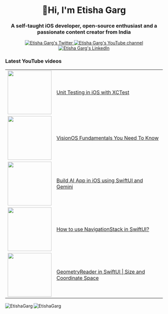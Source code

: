 <h1 align="center">👋Hi, I'm Etisha Garg</h1>
<h3 align="center">A self-taught iOS developer, open-source enthusiast and a passionate content creator from India</h3>

<p align="center">
  <a href="https://twitter.com/GargEtisha">
    <img src="https://img.shields.io/badge/follow-%40GargEtisha%206.5k+-1DA1F2?label=Twitter&logo=twitter&style=for-the-badge&color=blue" alt="Etisha Garg's Twitter"/>
  </a>
  <a href="http://youtube.com/@EtishaGarg?sub_confirmation=1">
  <img src="https://img.shields.io/youtube/channel/subscribers/UCNliY-e1-7VNtuWgrSib1UQ?style=for-the-badge&logo=youtube&label=Youtube&color=blue" alt="Etisha Garg's YouTube channel"/>
  </a>
  <a href="https://www.linkedin.com/in/etisha-garg/">
    <img src="https://img.shields.io/badge/follow-%40EtishaGarg%2013k+-1DA1F2?label=LinkedIn&logo=linkedin&style=for-the-badge&color=blue" alt="Etisha Garg's LinkedIn"/>
  </a>
</p>

### Latest YouTube videos

<table>
<!-- YOUTUBE-VIDEOS-LIST:START -->
  <tr>
    <td><a href="https://youtu.be/YR3PgwKKraw"><img width="140px" src="https://i.ytimg.com/vi/YR3PgwKKraw/mqdefault.jpg"></a></td>
    <td><a href="https://youtu.be/YR3PgwKKraw">Unit Testing in iOS with XCTest</a><br/></td>
  </tr> 
  <tr>
    <td><a href="https://youtu.be/1k_Fe_s6bx0"><img width="140px" src="https://i.ytimg.com/vi/1k_Fe_s6bx0/mqdefault.jpg"></a></td>
    <td><a href="https://youtu.be/1k_Fe_s6bx0">VisionOS Fundamentals You Need To Know</a><br/></td>
  </tr>
  <tr>
    <td><a href="https://youtu.be/6Ibvt5W5FbA"><img width="140px" src="https://i.ytimg.com/vi/6Ibvt5W5FbA/mqdefault.jpg"></a></td>
    <td><a href="https://youtu.be/6Ibvt5W5FbA">Build AI App in iOS using SwiftUI and Gemini</a><br/></td>
  </tr>
  <tr>
    <td><a href="https://youtu.be/fBbw6-Nu_lg"><img width="140px" src="https://i.ytimg.com/vi/fBbw6-Nu_lg/mqdefault.jpg"></a></td>
    <td><a href="https://youtu.be/fBbw6-Nu_lg">How to use NavigationStack in SwiftUI?</a><br/></td>
  </tr>
  <tr>
    <td><a href="https://youtu.be/AH6bMfzX1LY"><img width="140px" src="https://i.ytimg.com/vi/AH6bMfzX1LY/mqdefault.jpg"></a></td>
    <td><a href="https://youtu.be/AH6bMfzX1LY">GeometryReader in SwiftUI | Size and Coordinate Space</a><br/></td>
  </tr>
<!-- YOUTUBE-VIDEOS-LIST:END-->
</table>

<p><img align="left" src="https://github-readme-stats.vercel.app/api/top-langs?username=EtishaGarg&show_icons=true&locale=en&layout=compact&theme=tokyonight" alt="EtishaGarg" /></p>

<p><img align="center" src="https://github-readme-streak-stats.herokuapp.com/?user=EtishaGarg&&theme=tokyonight" alt="EtishaGarg" /></p>



<!---
EtishaGarg/EtishaGarg is a ✨ special ✨ repository because its `README.md` (this file) appears on your GitHub profile.
You can click the Preview link to take a look at your changes.
--->
